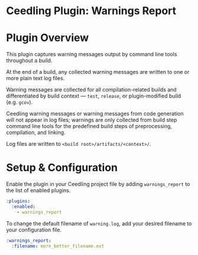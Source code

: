 # Ceedling Plugin: Warnings Report

# Plugin Overview

This plugin captures warning messages output by command line tools throughout a
build.

At the end of a build, any collected warning messages are written to one or more
plain text log files.

Warning messages are collected for all compilation-related builds and
differentiated by build context — `test`, `release`, or plugin-modified build 
(e.g. `gcov`).

Ceedling warning messages or warning messages from code generation will not
appear in log files; warnings are only collected from build step command line
tools for the predefined build steps of preprocessing, compilation, and
linking.

Log files are written to `<build root>/artifacts/<context>/`.

# Setup & Configuration

Enable the plugin in your Ceedling project file by adding `warnings_report` to
the list of enabled plugins.

```yaml
:plugins:
  :enabled:
    - warnings_report
```

To change the default filename of `warning.log`, add your desired filename to
your configuration file.

```yaml
:warnings_report:
  :filename: more_better_filename.ext
```
